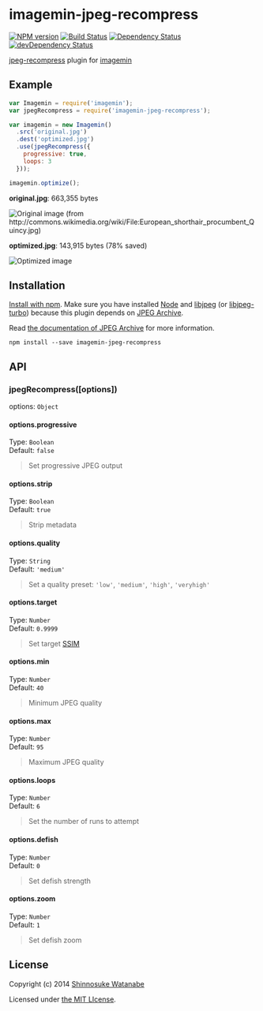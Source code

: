 # imagemin-jpeg-recompress 

[![NPM version](https://badge.fury.io/js/imagemin-jpeg-recompress.svg)](http://badge.fury.io/js/imagemin-jpeg-recompress)
[![Build Status](https://travis-ci.org/shinnn/imagemin-jpeg-recompress.svg?branch=master)](https://travis-ci.org/shinnn/imagemin-jpeg-recompress)
[![Dependency Status](https://david-dm.org/shinnn/imagemin-jpeg-recompress.svg)](https://david-dm.org/shinnn/imagemin-jpeg-recompress)
[![devDependency Status](https://david-dm.org/shinnn/imagemin-jpeg-recompress/dev-status.svg)](https://david-dm.org/shinnn/imagemin-jpeg-recompress#info=devDependencies)

[jpeg-recompress](https://github.com/danielgtaylor/jpeg-archive#jpeg-recompress) plugin for [imagemin](https://github.com/kevva/imagemin)

## Example

```javascript
var Imagemin = require('imagemin');
var jpegRecompress = require('imagemin-jpeg-recompress');

var imagemin = new Imagemin()
  .src('original.jpg')
  .dest('optimized.jpg')
  .use(jpegRecompress({
    progressive: true,
    loops: 3
  }));

imagemin.optimize();
```

**original.jpg**: 663,355 bytes

![Original image (from http://commons.wikimedia.org/wiki/File:European_shorthair_procumbent_Quincy.jpg)](https://raw.githubusercontent.com/shinnn/imagemin-jpeg-recompress/master/example/original.jpg)

**optimized.jpg**: 143,915 bytes (78% saved)

![Optimized image](https://raw.githubusercontent.com/shinnn/imagemin-jpeg-recompress/master/example/optimized.jpg)

## Installation

[Install with npm](https://www.npmjs.org/doc/cli/npm-install.html). Make sure you have installed [Node](http://nodejs.org/) and [libjpeg](http://www.ijg.org/ "Independent JPEG Group") (or [libjpeg-turbo](http://libjpeg-turbo.virtualgl.org/)) because this plugin depends on [JPEG Archive](https://github.com/danielgtaylor/jpeg-archive).

Read [the documentation of JPEG Archive](https://github.com/danielgtaylor/jpeg-archive#dependencies) for more information.

```
npm install --save imagemin-jpeg-recompress
```

## API

### jpegRecompress([options])

options: `Object`

#### options.progressive

Type: `Boolean`  
Default: `false`

> Set progressive JPEG output

#### options.strip

Type: `Boolean`  
Default: `true`

> Strip metadata

#### options.quality

Type: `String`  
Default: `'medium'`

> Set a quality preset: `'low'`, `'medium'`, `'high'`, `'veryhigh'`

#### options.target

Type: `Number`  
Default: `0.9999`

> Set target [SSIM](http://en.wikipedia.org/wiki/Structural_similarity)

#### options.min

Type: `Number`  
Default: `40`

> Minimum JPEG quality

#### options.max

Type: `Number`  
Default: `95`

> Maximum JPEG quality

#### options.loops

Type: `Number`  
Default: `6`

> Set the number of runs to attempt

#### options.defish

Type: `Number`  
Default: `0`

> Set defish strength

#### options.zoom

Type: `Number`  
Default: `1`

> Set defish zoom


## License

Copyright (c) 2014 [Shinnosuke Watanabe](https://github.com/shinnn)

Licensed under [the MIT LIcense](./LICENSE).
